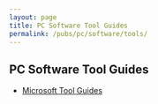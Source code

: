 ```yaml
---
layout: page
title: PC Software Tool Guides
permalink: /pubs/pc/software/tools/
---
```


PC Software Tool Guides
---

* [Microsoft Tool Guides](microsoft/)
